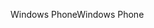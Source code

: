 <span data-ttu-id="596e5-101">Windows Phone</span><span class="sxs-lookup"><span data-stu-id="596e5-101">Windows Phone</span></span>